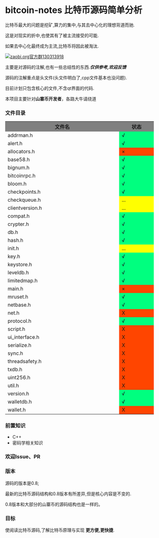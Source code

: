 # bitcoin-notes 比特币源码简单分析

比特币最大的问题是挖矿,算力的集中,与其去中心化的理想背道而驰.

这是对现实的折中,也使其有了被主流接受的可能.

如果去中心化最终成为主流,比特币将因此被淘汰.

<a target="_blank" href="http://shang.qq.com/wpa/qunwpa?idkey=0fef5aa161c5074030c3f2e99c6d564a4c68d469f187c08530d270e15714e7c2"><img border="0" src="https://pub.idqqimg.com/wpa/images/group.png" alt="zaobi.org官方群" title="zaobi.org官方群">130313918</a>

主要是对源码的注解,也有一些总结性的东西.***仅供参考,欢迎反馈***

源码的注解重点是头文件(头文件明白了,cpp文件基本也没问题).

目前计划只包含核心的文件,不含qt界面的代码.

本项目主要针对**山寨币开发者**，各路大牛请绕道

### 文件目录

<table>
  <tr>
    <th width=33%, bgcolor=gray >文件名</th>
    <th width=10%, bgcolor=gray>状态</th>
  </tr>
  <tr>
    <td> addrman.h </td>
    <td bgcolor=SpringGreen> √ </td>
  </tr>
  <tr>
    <td> alert.h </td>
    <td bgcolor=SpringGreen> √ </td>
  </tr>
  <tr>
    <td> allocators.h </td>
    <td bgcolor=OrangeRed > × </td>
  </tr>
  <tr>
    <td> base58.h </td>
    <td bgcolor=SpringGreen> √ </td>
  </tr>
  <tr>
    <td> bignum.h </td>
    <td bgcolor=SpringGreen> √ </td>
  </tr>
  <tr>
    <td> bitcoinrpc.h </td>
    <td bgcolor=SpringGreen> √ </td>
  </tr>
  <tr>
    <td> bloom.h </td>
    <td bgcolor=SpringGreen> √ </td>
  </tr>
  <tr>
    <td> checkpoints.h </td>
    <td bgcolor=SpringGreen> √ </td>
  </tr>
  <tr>
    <td> checkqueue.h </td>
    <td bgcolor=yellow> ... </td>
  </tr>
  <tr>
    <td> clientversion.h </td>
    <td bgcolor=yellow> ... </td>
  </tr>
    <tr>
    <td> compat.h </td>
    <td bgcolor=SpringGreen> √ </td>
  </tr>
  <tr>
    <td> crypter.h </td>
    <td bgcolor=SpringGreen> √ </td>
  </tr>
  <tr>
    <td> db.h </td>
    <td bgcolor=SpringGreen> √ </td>
  </tr>
  <tr>
    <td> hash.h </td>
    <td bgcolor=SpringGreen> √ </td>
  </tr>
  <tr>
    <td> init.h </td>
    <td bgcolor=yellow> ... </td>
  </tr>
    <tr>
      <td> key.h </td>
      <td bgcolor=SpringGreen> √ </td>
    </tr>
    <tr>
      <td> keystore.h </td>
      <td bgcolor=SpringGreen> √ </td>
    </tr>
    <tr>
      <td> leveldb.h </td>
      <td bgcolor=SpringGreen> √ </td>
    </tr>
    <tr>
      <td> limitedmap.h </td>
      <td bgcolor=SpringGreen> √ </td>
    </tr>
  <tr>
    <td> main.h </td>
    <td bgcolor=OrangeRed> × </td>
  </tr>
  <tr>
    <td> mruset.h </td>
    <td bgcolor=SpringGreen> √ </td>
  </tr>
  <tr>
    <td> netbase.h </td>
    <td bgcolor=SpringGreen> √ </td>
  </tr>
  <tr>
    <td> net.h </td>
    <td bgcolor=OrangeRed > X </td>
  </tr>
  <tr>
    <td> protocol.h </td>
    <td bgcolor=SpringGreen> √ </td>
  </tr>
  <tr>
    <td> script.h </td>
    <td bgcolor=OrangeRed > X </td>
  </tr>  
  <tr>
      <td> ui_interface.h </td>
      <td bgcolor=OrangeRed > X </td>
    </tr>
  <tr>
    <td> serialize.h </td>
    <td bgcolor=OrangeRed > X </td>
  </tr>
  <tr>
    <td> sync.h </td>
    <td bgcolor=OrangeRed > X </td>
  </tr>
  <tr>
    <td> threadsafety.h </td>
    <td bgcolor=OrangeRed > X </td>
  </tr>
  <tr>
    <td> txdb.h </td>
    <td bgcolor=OrangeRed > X </td>
  </tr>
  <tr>
    <td> uint256.h </td>
    <td bgcolor=OrangeRed > X </td>
  </tr>
  <tr>
    <td> util.h </td>
    <td bgcolor=OrangeRed > X </td>
  </tr>
  <tr>
    <td> version.h </td>
    <td bgcolor=SpringGreen> √ </td>
  </tr>
  <tr>
    <td> walletdb.h </td>
    <td bgcolor=SpringGreen> √ </td>
  </tr>
  <tr>
    <td> wallet.h </td>
    <td bgcolor=OrangeRed > X </td>
  </tr>
</table>

### 前置知识

* C++
* 密码学相关知识


### 欢迎Issue、PR

### 版本

源码的版本是0.8;

最新的比特币源码结构和0.8版本有所差异,但是核心内容是不变的.

0.8版本和大部分的山寨币的源码结构也是一样的。


### 目标
使阅读比特币源码,了解比特币原理与实现 **更方便,更快捷**.
